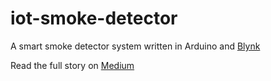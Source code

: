 # iot-smoke-detector

A smart smoke detector system written in Arduino and [Blynk](https://blynk.io)

Read the full story on [Medium](https://medium.com/dev-jam/build-a-smart-smoke-detector-in-30-minutes-with-12-euros-budget-aa0ed2a541e9)
